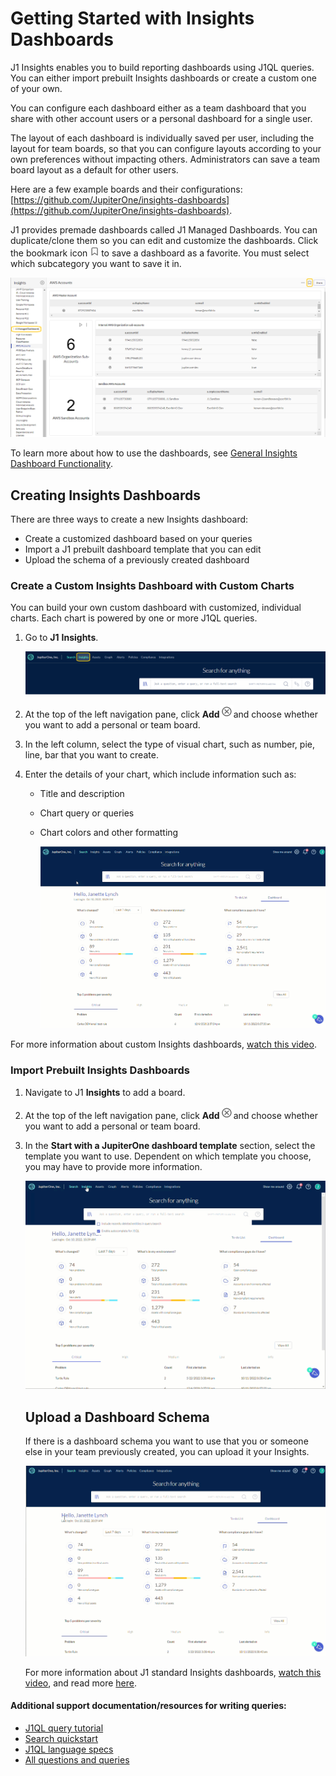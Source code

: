 # Getting Started with Insights Dashboards

J1 Insights enables you to build reporting dashboards using J1QL queries. You can either import prebuilt Insights dashboards or create a custom one of your own.

You can configure each dashboard either as a team dashboard that you share with other account users or a personal dashboard for a single user. 

The layout of each dashboard is individually saved per user, including the layout for team boards, so that you can configure layouts according to your own preferences without impacting others. Administrators can save a team board layout as a default for other users.

Here are a few example boards and their configurations: [https://github.com/JupiterOne/insights-dashboards](https://github.com/JupiterOne/insights-dashboards).

J1 provides premade dashboards called J1 Managed Dashboards. You can duplicate/clone them so you can edit and customize the dashboards. Click the bookmark icon ![](../assets/icons/bookmark.png) to save a dashboard as a favorite. You must select which subcategory you want to save it in. 


![](../assets/insights-mgnd-boards.png) 



To learn more about how to use the dashboards, see [General Insights Dashboard Functionality](../insights-dashboards-general.md).

## Creating Insights Dashboards

There are three ways to create a new Insights dashboard:

- Create a customized dashboard based on your queries
- Import a J1 prebuilt dashboard template that you can edit
- Upload the schema of a previously created dashboard

### Create a Custom Insights Dashboard with Custom Charts

You can build your own custom dashboard with customized, individual charts. Each chart is powered by one or more J1QL queries.

1. Go to **J1** **Insights**.
   ​

   ![insights](../assets/insights.png)

   

2. At the top of the left navigation pane, click **Add**![](../assets/icons/add-chart.png)and choose whether you want to add a personal or team board.

3. In the left column, select the type of visual chart, such as number, pie, line, bar that you want to create.

4. Enter the details of your chart, which include information such as:

   - Title and description

   - Chart query or queries

   - Chart colors and other formatting
     ​ 

     ![custom-board](../assets/custom-board.gif)  

For more information about custom Insights dashboards, [watch this video](https://try.jupiterone.com/blog/how-to-create-customized-dashboards).

### Import Prebuilt Insights Dashboards

1. Navigate to J1 **Insights** to add a board.

2. At the top of the left navigation pane, click **Add**![](../assets/icons/add-chart.png)and choose whether you want to add a personal or team board.

3. In the **Start with a JupiterOne dashboard template** section, select the template you want to use. Dependent on which template you choose, you may have to provide more information.

   

   ![import-dashboard](../assets/insights-starters.gif)
   

   ## Upload a Dashboard Schema

   If there is a dashboard schema you want to use that you or someone else in your team previously created, you can upload it your Insights.
   


   ![](../assets/import-dashboard.gif) 

   


   For more information about J1 standard Insights dashboards, [watch this video](https://try.jupiterone.com/blog/video-how-to-modify-out-of-the-box-dashboards), and read more [here](./insights-dashboards-starters.md).




#### Additional support documentation/resources for writing queries:

- [J1QL query tutorial](../jupiterOne-query-language_(J1QL)/tutorial-j1ql.md)
- [Search quickstart](../getting-started_and-admin/quickstart-search.md)
- [J1QL language specs](../jupiterOne-query-language_(J1QL)/jupiterOne-query-language.md)
- [All questions and queries](https://ask.us.jupiterone.io/filter?tagFilter=all)

